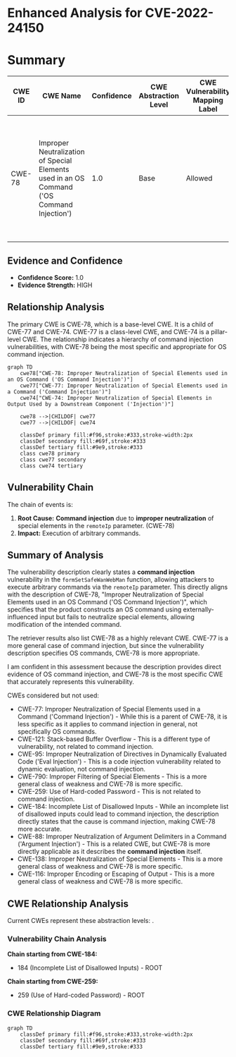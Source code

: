 # Enhanced Analysis for CVE-2022-24150

# Summary
| CWE ID | CWE Name | Confidence | CWE Abstraction Level | CWE Vulnerability Mapping Label | CWE-Vulnerability Mapping Notes |
|---|---|---|---|---|---|
| CWE-78 | Improper Neutralization of Special Elements used in an OS Command ('OS Command Injection') | 1.0 | Base | Allowed | Primary CWE. The vulnerability allows attackers to execute arbitrary commands via the remoteIp parameter due to **command injection**. |

## Evidence and Confidence

*   **Confidence Score:** 1.0
*   **Evidence Strength:** HIGH

## Relationship Analysis
The primary CWE is CWE-78, which is a base-level CWE. It is a child of CWE-77 and CWE-74. CWE-77 is a class-level CWE, and CWE-74 is a pillar-level CWE. The relationship indicates a hierarchy of command injection vulnerabilities, with CWE-78 being the most specific and appropriate for OS command injection.

```mermaid
graph TD
    cwe78["CWE-78: Improper Neutralization of Special Elements used in an OS Command ('OS Command Injection')"]
    cwe77["CWE-77: Improper Neutralization of Special Elements used in a Command ('Command Injection')"]
    cwe74["CWE-74: Improper Neutralization of Special Elements in Output Used by a Downstream Component ('Injection')"]

    cwe78 -->|CHILDOF| cwe77
    cwe77 -->|CHILDOF| cwe74

    classDef primary fill:#f96,stroke:#333,stroke-width:2px
    classDef secondary fill:#69f,stroke:#333
    classDef tertiary fill:#9e9,stroke:#333
    class cwe78 primary
    class cwe77 secondary
    class cwe74 tertiary
```

## Vulnerability Chain
The chain of events is:
1.  **Root Cause:** **Command injection** due to **improper neutralization** of special elements in the `remoteIp` parameter. (CWE-78)
2.  **Impact:** Execution of arbitrary commands.

## Summary of Analysis
The vulnerability description clearly states a **command injection** vulnerability in the `formSetSafeWanWebMan` function, allowing attackers to execute arbitrary commands via the `remoteIp` parameter. This directly aligns with the description of CWE-78, "Improper Neutralization of Special Elements used in an OS Command ('OS Command Injection')", which specifies that the product constructs an OS command using externally-influenced input but fails to neutralize special elements, allowing modification of the intended command.

The retriever results also list CWE-78 as a highly relevant CWE. CWE-77 is a more general case of command injection, but since the vulnerability description specifies OS commands, CWE-78 is more appropriate.

I am confident in this assessment because the description provides direct evidence of OS command injection, and CWE-78 is the most specific CWE that accurately represents this vulnerability.

CWEs considered but not used:

*   CWE-77: Improper Neutralization of Special Elements used in a Command ('Command Injection') - While this is a parent of CWE-78, it is less specific as it applies to command injection in general, not specifically OS commands.
*   CWE-121: Stack-based Buffer Overflow - This is a different type of vulnerability, not related to command injection.
*   CWE-95: Improper Neutralization of Directives in Dynamically Evaluated Code ('Eval Injection') - This is a code injection vulnerability related to dynamic evaluation, not command injection.
*   CWE-790: Improper Filtering of Special Elements - This is a more general class of weakness and CWE-78 is more specific.
*   CWE-259: Use of Hard-coded Password - This is not related to command injection.
*   CWE-184: Incomplete List of Disallowed Inputs - While an incomplete list of disallowed inputs could lead to command injection, the description directly states that the cause is command injection, making CWE-78 more accurate.
*   CWE-88: Improper Neutralization of Argument Delimiters in a Command ('Argument Injection') - This is a related CWE, but CWE-78 is more directly applicable as it describes the **command injection** itself.
*   CWE-138: Improper Neutralization of Special Elements - This is a more general class of weakness and CWE-78 is more specific.
*   CWE-116: Improper Encoding or Escaping of Output - This is a more general class of weakness and CWE-78 is more specific.


## CWE Relationship Analysis

Current CWEs represent these abstraction levels: .


### Vulnerability Chain Analysis

**Chain starting from CWE-184:**
- 184 (Incomplete List of Disallowed Inputs) - ROOT


**Chain starting from CWE-259:**
- 259 (Use of Hard-coded Password) - ROOT



### CWE Relationship Diagram

```mermaid
graph TD
    classDef primary fill:#f96,stroke:#333,stroke-width:2px
    classDef secondary fill:#69f,stroke:#333
    classDef tertiary fill:#9e9,stroke:#333
```